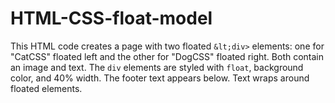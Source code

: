 # HTML-CSS-float-model
This HTML code creates a page with two floated `&lt;div>` elements: one for "CatCSS" floated left and the other for "DogCSS" floated right. Both contain an image and text. The `div` elements are styled with `float`, background color, and 40% width. The footer text appears below. Text wraps around floated elements.
